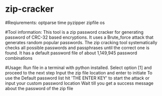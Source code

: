 # zip-cracker
#Reqiurements:
    optparse
    time
    pyzipper
    zipfile
    os

#Tool information:
    This tool is a zip password cracker for generating password of CRC-32 based encryptions.
    It uses a Brute_force attack that generates random popular passwords. The zip cracking tool systematically checks all possible passwords and passphrases until the correct one is found.
    It has a default password file of about 1,149,945 password combinations

#Usage:
    Run file in a terminal with python installed.
    Select option [1] and proceed to the next step
    Input the zip file location and enter to initiate
    To use the Default password list hit 'THE ENTER KEY' to start the attack or input your custom password location
    Wait till you get a success message about the password of the zip file


